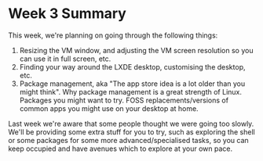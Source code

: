 # Week 3 Summary #

This week, we're planning on going through the following things:

1) Resizing the VM window, and adjusting the VM screen resolution so you can use it in full screen, etc.
2) Finding your way around the LXDE desktop, customising the desktop, etc.
3) Package management, aka "The app store idea is a lot older than you might think". Why package management is a great strength of Linux. Packages you might want to try. FOSS replacements/versions of common apps you might use on your desktop at home.

Last week we're aware that some people thought we were going too slowly. We'll be providing some extra stuff for you to try, such as exploring the shell or some packages for some more advanced/specialised tasks, so you can keep occupied and have avenues which to explore at your own pace.
